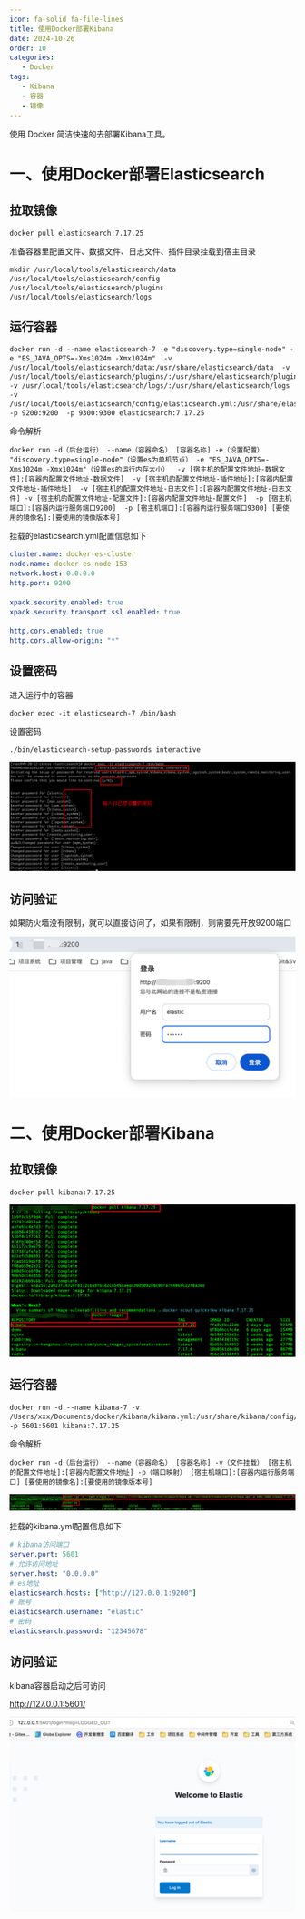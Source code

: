 ```yaml
---
icon: fa-solid fa-file-lines
title: 使用Docker部署Kibana
date: 2024-10-26
order: 10
categories:
   - Docker
tags:
   - Kibana
   - 容器
   - 镜像
---
```


使用 Docker 简洁快速的去部署Kibana工具。

<!-- more -->

# 一、使用Docker部署Elasticsearch

## 拉取镜像

```shell
docker pull elasticsearch:7.17.25
```

准备容器里配置文件、数据文件、日志文件、插件目录挂载到宿主目录

```shell
mkdir /usr/local/tools/elasticsearch/data /usr/local/tools/elasticsearch/config /usr/local/tools/elasticsearch/plugins /usr/local/tools/elasticsearch/logs
```



## 运行容器

```shell
docker run -d --name elasticsearch-7 -e "discovery.type=single-node" -e "ES_JAVA_OPTS=-Xms1024m -Xmx1024m"  -v /usr/local/tools/elasticsearch/data:/usr/share/elasticsearch/data  -v /usr/local/tools/elasticsearch/plugins/:/usr/share/elasticsearch/plugins  -v /usr/local/tools/elasticsearch/logs/:/usr/share/elasticsearch/logs -v /usr/local/tools/elasticsearch/config/elasticsearch.yml:/usr/share/elasticsearch/config/elasticsearch.yml  -p 9200:9200  -p 9300:9300 elasticsearch:7.17.25
```

命令解析

```shell
docker run -d（后台运行） --name（容器命名） [容器名称] -e（设置配置） "discovery.type=single-node"（设置es为单机节点） -e "ES_JAVA_OPTS=-Xms1024m -Xmx1024m"（设置es的运行内存大小）  -v [宿主机的配置文件地址-数据文件]:[容器内配置文件地址-数据文件]  -v [宿主机的配置文件地址-插件地址]:[容器内配置文件地址-插件地址]  -v [宿主机的配置文件地址-日志文件]:[容器内配置文件地址-日志文件] -v [宿主机的配置文件地址-配置文件]:[容器内配置文件地址-配置文件]  -p [宿主机端口]:[容器内运行服务端口9200]  -p [宿主机端口]:[容器内运行服务端口9300] [要使用的镜像名]:[要使用的镜像版本号]
```

挂载的elasticsearch.yml配置信息如下

```yaml
cluster.name: docker-es-cluster
node.name: docker-es-node-153
network.host: 0.0.0.0
http.port: 9200

xpack.security.enabled: true
xpack.security.transport.ssl.enabled: true

http.cors.enabled: true
http.cors.allow-origin: "*"
```



## 设置密码

进入运行中的容器

```shell
docker exec -it elasticsearch-7 /bin/bash
```

设置密码

```shell
./bin/elasticsearch-setup-passwords interactive
```

![image-20241027175609258](images/image-20241027175609258.png)



## 访问验证

如果防火墙没有限制，就可以直接访问了，如果有限制，则需要先开放9200端口

![image-20241027175818701](images/image-20241027175818701.png)



# 二、使用Docker部署Kibana

## 拉取镜像

```shell
docker pull kibana:7.17.25
```

![image-20241026104033503](images/image-20241026104033503.png)

## 运行容器

```shell
docker run -d --name kibana-7 -v /Users/xxx/Documents/docker/kibana/kibana.yml:/usr/share/kibana/config/kibana.yml -p 5601:5601 kibana:7.17.25
```

命令解析

```shell
docker run -d（后台运行） --name（容器命名） [容器名称] -v（文件挂载） [宿主机的配置文件地址]:[容器内配置文件地址] -p（端口映射） [宿主机端口]:[容器内运行服务端口] [要使用的镜像名]:[要使用的镜像版本号]
```

![image-20241026105324233](images/image-20241026105324233.png)



挂载的kibana.yml配置信息如下

```yaml
# kibana访问端口
server.port: 5601
# 允许访问地址
server.host: "0.0.0.0"
# es地址
elasticsearch.hosts: ["http://127.0.0.1:9200"]
# 账号
elasticsearch.username: "elastic"
# 密码
elasticsearch.password: "12345678"
```



## 访问验证

kibana容器启动之后可访问

http://127.0.0.1:5601/

![image-20241026154012347](images/image-20241026154012347.png)